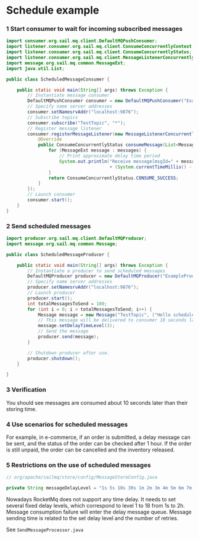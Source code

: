 # Schedule example

### 1 Start consumer to wait for incoming subscribed messages 

```java
import consumer.org.sail.mq.client.DefaultMQPushConsumer;
import listener.consumer.org.sail.mq.client.ConsumeConcurrentlyContext;
import listener.consumer.org.sail.mq.client.ConsumeConcurrentlyStatus;
import listener.consumer.org.sail.mq.client.MessageListenerConcurrently;
import message.org.sail.mq.common.MessageExt;
import java.util.List;

public class ScheduledMessageConsumer {

    public static void main(String[] args) throws Exception {
        // Instantiate message consumer
        DefaultMQPushConsumer consumer = new DefaultMQPushConsumer("ExampleConsumer");
        // Specify name server addresses
        consumer.setNamesrvAddr("localhost:9876");
        // Subscribe topics
        consumer.subscribe("TestTopic", "*");
        // Register message listener
        consumer.registerMessageListener(new MessageListenerConcurrently() {
            @Override
            public ConsumeConcurrentlyStatus consumeMessage(List<MessageExt> messages, ConsumeConcurrentlyContext context) {
                for (MessageExt message : messages) {
                    // Print approximate delay time period
                    System.out.println("Receive message[msgId=" + message.getMsgId() + "] "
                                       + (System.currentTimeMillis() - message.getStoreTimestamp()) + "ms later");
                }
                return ConsumeConcurrentlyStatus.CONSUME_SUCCESS;
            }
        });
        // Launch consumer
        consumer.start();
    }
}
```

### 2 Send scheduled messages 

```java
import producer.org.sail.mq.client.DefaultMQProducer;
import message.org.sail.mq.common.Message;

public class ScheduledMessageProducer {

    public static void main(String[] args) throws Exception {
        // Instantiate a producer to send scheduled messages
        DefaultMQProducer producer = new DefaultMQProducer("ExampleProducerGroup");
        // Specify name server addresses
        producer.setNamesrvAddr("localhost:9876");
        // Launch producer
        producer.start();
        int totalMessagesToSend = 100;
        for (int i = 0; i < totalMessagesToSend; i++) {
            Message message = new Message("TestTopic", ("Hello scheduled message " + i).getBytes());
            // This message will be delivered to consumer 10 seconds later.
            message.setDelayTimeLevel(3);
            // Send the message
            producer.send(message);
        }

        // Shutdown producer after use.
        producer.shutdown();
    }

}
```

### 3 Verification 

You should see messages are consumed about 10 seconds later than their storing time. 

### 4 Use scenarios for scheduled messages

For example, in e-commerce, if an order is submitted, a delay message can be sent, and the status of the order can be checked after 1 hour. If the order is still unpaid, the order can be cancelled and the inventory released.

### 5 Restrictions on the use of scheduled messages

```java 
// org/apache/sailmq/store/config/MessageStoreConfig.java

private String messageDelayLevel = "1s 5s 10s 30s 1m 2m 3m 4m 5m 6m 7m 8m 9m 10m 20m 30m 1h 2h";
```

Nowadays RocketMq does not support any time delay. It needs to set several fixed delay levels, which correspond to level 1 to 18 from 1s to 2h. Message consumption failure will enter the delay message queue. Message sending time is related to the set delay level and the number of retries.

 See `SendMessageProcessor.java` 
